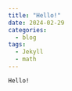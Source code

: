 ```yaml
---
title: "Hello!"
date: 2024-02-29
categories:
  - blog
tags:
  - Jekyll
  - math
---
```


```
Hello!
```
